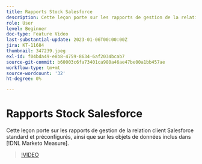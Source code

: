 ```yaml
---
title: Rapports Stock Salesforce
description: Cette leçon porte sur les rapports de gestion de la relation client Salesforce standard et préconfigurés, ainsi que sur les objets de données inclus dans [!DNL Marketo Measure].
role: User
level: Beginner
doc-type: Feature Video
last-substantial-update: 2023-01-06T00:00:00Z
jira: KT-11684
thumbnail: 347239.jpeg
exl-id: f04bda49-e8b8-4759-8634-6af2034bcab7
source-git-commit: b60003c6fa73401ca980a46ae47be00a1bb457ae
workflow-type: tm+mt
source-wordcount: '32'
ht-degree: 0%

---
```


# Rapports Stock Salesforce

Cette leçon porte sur les rapports de gestion de la relation client Salesforce standard et préconfigurés, ainsi que sur les objets de données inclus dans [!DNL Marketo Measure].

>[!VIDEO](https://video.tv.adobe.com/v/347239/?quality=12&learn=on)
